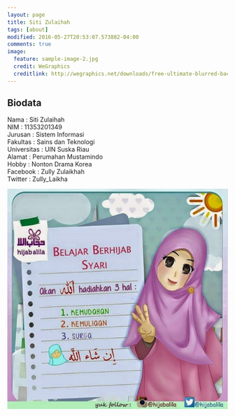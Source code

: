 ```yaml
---
layout: page
title: Siti Zulaihah
tags: [about]
modified: 2016-05-27T20:53:07.573882-04:00
comments: true
image:
  feature: sample-image-2.jpg
  credit: WeGraphics
  creditlink: http://wegraphics.net/downloads/free-ultimate-blurred-background-pack/
---
```

## Biodata
Nama : Siti Zulaihah<br>
NIM : 11353201349<br>
Jurusan : Sistem Informasi<br>
Fakultas : Sains dan Teknologi<br>
Universitas : UIN Suska Riau<br>
Alamat : Perumahan Mustamindo<br>
Hobby : Nonton Drama Korea<br>
Facebook : Zully Zulaikhah<br>
Twitter : Zully_Laikha<br>

<img src="/assets/12043020_526897390808536_3047521489550204184_n.jpg">
